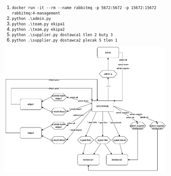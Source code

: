 1. `docker run -it --rm --name rabbitmq -p 5672:5672 -p 15672:15672 rabbitmq:4-management`
2. `python .\admin.py`
3. `python .\team.py ekipa1`
4. `python .\team.py ekipa2`
5. `python .\supplier.py dostawca1 tlen 2 buty 3`
6. `python .\supplier.py dostawca2 plecak 5 tlen 1`

![schema](schema.png)